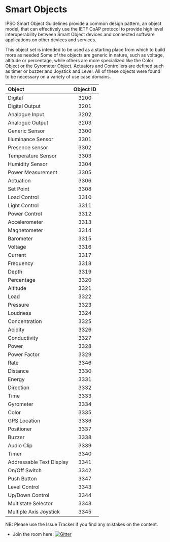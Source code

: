 # Smart Objects

IPSO Smart Object Guidelines provide a common design pattern, an object model, that can effectively use the IETF CoAP protocol to provide high level interoperability between Smart Object devices and connected software applications on other devices and services. 

This object set is intended to be used as a starting place from which to build more as needed Some of the objects are generic in nature, such as voltage, altitude or percentage, while others are more specialized like the Color Object or the Gyrometer Object. Actuators and Controllers are defined such as timer or buzzer and Joystick and Level. All of these objects were found to be necessary on a variety of use case domains.

    
| Object 		| Object ID     |
|:----------------------|:-----:|
|    Digital 			|  3200 |
|    Digital Output  	|  3201 |
|    Analogue Input  	|  3202 |
|    Analogue Output 	|  3203 |
|    Generic Sensor  	|  3300 |
|    Illuminance Sensor |  3301 |
|    Presence sensor 	|  3302 |
|    Temperature Sensor |  3303 |
|    Humidity Sensor 	|  3304 |
|    Power Measurement 	|  3305 |
|    Actuation 			|  3306 |
|    Set Point 			|  3308 |
|    Load Control 		|  3310 |
|    Light Control 		|  3311 |
|    Power Control 		|  3312 |
|    Accelerometer 		|  3313 |
|    Magnetometer 		|  3314 |
|    Barometer  	    |  3315 |
|Voltage		| 3316|
|Current		| 3317|
|Frequency		| 3318|
|Depth		| 3319|
|Percentage		| 3320|
|Altitude		| 3321|
|Load		| 3322|
|Pressure		| 3323|
|Loudness		| 3324|
|Concentration 		| 3325|
|Acidity		| 3326|
|Conductivity		| 3327|
|Power		| 3328|
|Power Factor		| 3329|
|Rate		| 3346|
|Distance		| 3330|
|Energy		| 3331|
|Direction		| 3332|
|Time		| 3333|
|Gyrometer		| 3334|
|Color 		| 3335|
|GPS Location 		| 3336|
|Positioner 		| 3337|
|Buzzer		| 3338|
|Audio Clip		| 3339|
|Timer		| 3340|
|Addressable Text Display		| 3341|
|On/Off Switch		| 3342|
|Push Button		| 3347|
|Level Control		| 3343|
|Up/Down Control		| 3344|
|Multistate Selector		| 3348|
|Multiple Axis Joystick		| 3345|

NB: Please use the Issue Tracker if you find any mistakes on the content.
* Join the room here: [![Gitter](https://badges.gitter.im/Join%20Chat.svg)](https://gitter.im/IPSO-Alliance)
